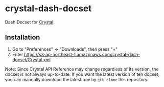# crystal-dash-docset

Dash Docset for [Crystal](http://crystal-lang.org).

## Installation

1. Go to "Preferences" -> "Downloads", then press "+"
2. Enter https://s3-ap-northeast-1.amazonaws.com/crystal-dash-docset/Crystal.xml

Note: Since Crystal API Reference may change regardless of its version, the docset is not always up-to-date. If you want the latest version of teh docset, you can manually download the latest one by `git clone` this repository.
